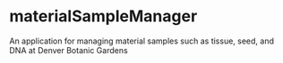 # materialSampleManager
An application for managing material samples such as tissue, seed, and DNA at Denver Botanic Gardens
